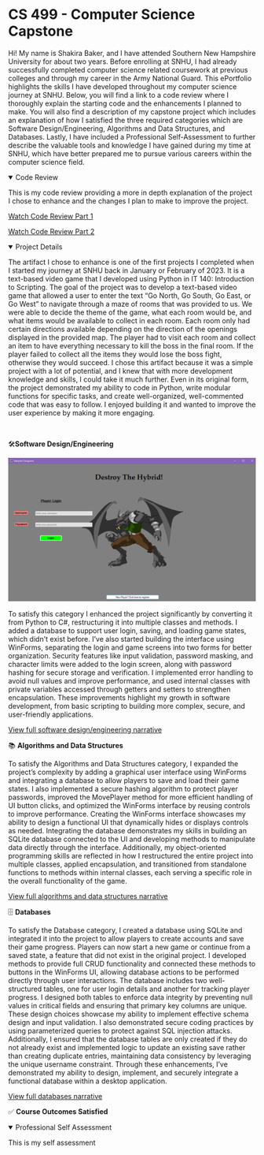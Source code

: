 
<html>
<head>
    <link rel="stylesheet" href="style.css">
    <title>CS 499 - Computer Science Capstone</title>
</head>
<body>

<div class="overlay"></div>

<div class="content">
    <h1>CS 499 - Computer Science Capstone</h1>

<p>Hi! My name is Shakira Baker, and I have attended Southern New Hampshire University for about two years. Before enrolling at SNHU, I had already successfully completed computer science related coursework at previous colleges and through my career in the Army National Guard. This ePortfolio highlights the skills I have developed throughout my computer science journey at SNHU. Below, you will find a link to a code review where I thoroughly explain the starting code and the enhancements I planned to make. You will also find a description of my capstone project which includes an explanation of how I satisfied the three required categories which are Software Design/Engineering, Algorithms and Data Structures, and Databases. Lastly, I have included a Professional Self-Assessment to further describe the valuable tools and knowledge I have gained during my time at SNHU, which have better prepared me to pursue various careers within the computer science field.</p>

<details open>
    <summary>Code Review</summary>
    <p>This is my code review providing a more in depth explanation of the project I chose to enhance and the changes I plan to make to improve the project.</p>
    <p>
        <a href="https://drive.google.com/file/d/1TppenujYq8zQyBxP8UxVRcQMRahrPOal/view?usp=drive_link" target="_blank">Watch Code Review Part 1</a>
    </p>
    <p>
        <a href="https://drive.google.com/file/d/1hBxWl3TuKWJgc8fN1FtX9Rb2k8O1Kxcm/view?usp=drive_link" target="_blank">Watch Code Review Part 2</a>
    </p>
</details>     

<details open>
        <summary>Project Details</summary>
        <p>The artifact I chose to enhance is one of the first projects I completed when I started my journey at SNHU back in January or February of 2023. It is a text-based video game that I developed using Python in IT 140: Introduction to Scripting. The goal of the project was to develop a text-based video game that allowed a user to enter the text “Go North, Go South, Go East, or Go West” to navigate through a maze of rooms that was provided to us. We were able to decide the theme of the game, what each room would be, and what items would be available to collect in each room. Each room only had certain directions available depending on the direction of the openings displayed in the provided map. The player had to visit each room and collect an item to have everything necessary to kill the boss in the final room. If the player failed to collect all the items they would lose the boss fight, otherwise they would succeed. I chose this artifact because it was a simple project with a lot of potential, and I knew that with more development knowledge and skills, I could take it much further. Even in its original form, the project demonstrated my ability to code in Python, write modular functions for specific tasks, and create well-organized, well-commented code that was easy to follow. I enjoyed building it and wanted to improve the user experience by making it more engaging.</p><br>

<div class="centered-text">
        <p>🛠️<b>Software Design/Engineering</b></p>
        <img src="login_screen.png" alt="Software Design Diagram" class="center-image">
        
<p> To satisfy this category I enhanced the project significantly by converting it from Python to C#, restructuring it into multiple classes and methods. I added a database to support user login, saving, and loading game states, which didn't exist before. I’ve also started building the interface using WinForms, separating the login and game screens into two forms for better organization. Security features like input validation, password masking, and character limits were added to the login screen, along with password hashing for secure storage and verification. I implemented error handling to avoid null values and improve performance, and used internal classes with private variables accessed through getters and setters to strengthen encapsulation. These improvements highlight my growth in software development, from basic scripting to building more complex, secure, and user-friendly applications.</p>
<a href="https://drive.google.com/file/d/1TppenujYq8zQyBxP8UxVRcQMRahrPOal/view?usp=drive_link" target="_blank">View full software design/engineering narrative</a>
<br>
        
<p>📚 <b>Algorithms and Data Structures</b></p>
<p>To satisfy the Algorithms and Data Structures category, I expanded the project’s complexity by adding a graphical user interface using WinForms and integrating a database to allow players to save and load their game states. I also implemented a secure hashing algorithm to protect player passwords, improved the MovePlayer method for more efficient handling of UI button clicks, and optimized the WinForms interface by reusing controls to improve performance. Creating the WinForms interface showcases my ability to design a functional UI that dynamically hides or displays controls as needed. Integrating the database demonstrates my skills in building an SQLite database connected to the UI and developing methods to manipulate data directly through the interface. Additionally, my object-oriented programming skills are reflected in how I restructured the entire project into multiple classes, applied encapsulation, and transitioned from standalone functions to methods within internal classes, each serving a specific role in the overall functionality of the game.</p>
<a href="https://drive.google.com/file/d/1TppenujYq8zQyBxP8UxVRcQMRahrPOal/view?usp=drive_link" target="_blank">View full algorithms and data structures narrative</a>
<br>

<p>🗄️ <b>Databases</b></p>
<p>To satisfy the Database category, I created a database using SQLite and integrated it into the project to allow players to create accounts and save their game progress. Players can now start a new game or continue from a saved state, a feature that did not exist in the original project. I developed methods to provide full CRUD functionality and connected these methods to buttons in the WinForms UI, allowing database actions to be performed directly through user interactions. The database includes two well-structured tables, one for user login details and another for tracking player progress. I designed both tables to enforce data integrity by preventing null values in critical fields and ensuring that primary key columns are unique. These design choices showcase my ability to implement effective schema design and input validation. I also demonstrated secure coding practices by using parameterized queries to protect against SQL injection attacks. Additionally, I ensured that the database tables are only created if they do not already exist and implemented logic to update an existing save rather than creating duplicate entries, maintaining data consistency by leveraging the unique username constraint. Through these enhancements, I’ve demonstrated my ability to design, implement, and securely integrate a functional database within a desktop application.</p>
<a href="https://drive.google.com/file/d/1TppenujYq8zQyBxP8UxVRcQMRahrPOal/view?usp=drive_link" target="_blank">View full databases narrative</a><br>

<p>✅ <b>Course Outcomes Satisfied</b></p>
</div>

</details>

<details open>
        <summary>Professional Self Assessment</summary>
        <p>This is my self assessment</p>
</details>
</div>

</body>
</html>

